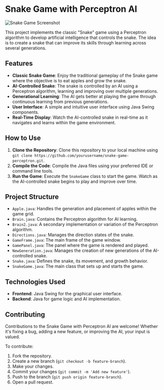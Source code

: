 # Snake Game with Perceptron AI

![Snake Game Screenshot](images/snake_game_screenshot.png)

This project implements the classic "Snake" game using a Perceptron algorithm to develop artificial intelligence that controls the snake. The idea is to create a snake that can improve its skills through learning across several generations.

## Features

- **Classic Snake Game**: Enjoy the traditional gameplay of the Snake game where the objective is to eat apples and grow the snake.
- **AI-Controlled Snake**: The snake is controlled by an AI using a Perceptron algorithm, learning and improving over multiple generations.
- **Generational Learning**: The AI gets better at playing the game through continuous learning from previous generations.
- **User Interface**: A simple and intuitive user interface using Java Swing components.
- **Real-Time Display**: Watch the AI-controlled snake in real-time as it navigates and learns within the game environment.

## How to Use

1. **Clone the Repository**: Clone this repository to your local machine using `git clone https://github.com/yourusername/snake-game-perceptron.git`.
2. **Compile the Code**: Compile the Java files using your preferred IDE or command line tools.
3. **Run the Game**: Execute the `SnakeGame` class to start the game. Watch as the AI-controlled snake begins to play and improve over time.

## Project Structure

- `Apple.java`: Handles the generation and placement of apples within the game grid.
- `Brain.java`: Contains the Perceptron algorithm for AI learning.
- `Brain2.java`: A secondary implementation or variation of the Perceptron algorithm.
- `Directions.java`: Manages the direction states of the snake.
- `GameFrame.java`: The main frame of the game window.
- `GamePanel.java`: The panel where the game is rendered and played.
- `NewGeneration.java`: Manages the creation of new generations of the AI-controlled snake.
- `Snake.java`: Defines the snake, its movement, and growth behavior.
- `SnakeGame.java`: The main class that sets up and starts the game.

## Technologies Used

- **Frontend**: Java Swing for the graphical user interface.
- **Backend**: Java for game logic and AI implementation.

## Contributing

Contributions to the Snake Game with Perceptron AI are welcome! Whether it's fixing a bug, adding a new feature, or improving the AI, your input is valued.

To contribute:
1. Fork the repository.
2. Create a new branch (`git checkout -b feature-branch`).
3. Make your changes.
4. Commit your changes (`git commit -m 'Add new feature'`).
5. Push to the branch (`git push origin feature-branch`).
6. Open a pull request.
